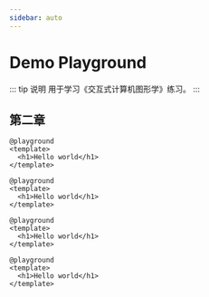 ```yaml
---
sidebar: auto
---
```


# Demo Playground

::: tip 说明
用于学习《交互式计算机图形学》练习。
:::

## 第二章

```html{2}
@playground
<template>
  <h1>Hello world</h1>
</template>
```

```html{2}
@playground
<template>
  <h1>Hello world</h1>
</template>
```

```html{2}
@playground
<template>
  <h1>Hello world</h1>
</template>
```

```html{2}
@playground
<template>
  <h1>Hello world</h1>
</template>
```
